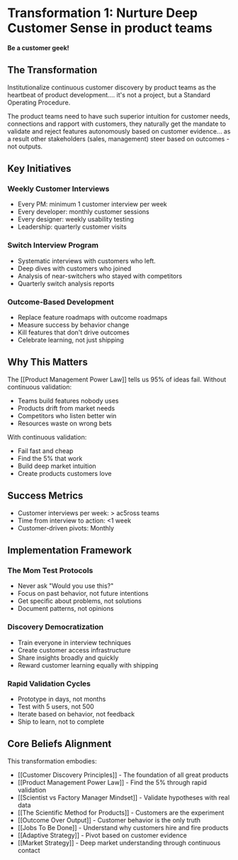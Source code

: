 # Transformation 1: Nurture Deep Customer Sense in product teams
**Be a customer geek!**

## The Transformation

Institutionalize continuous customer discovery by product teams as the heartbeat of product development.... it's not a project, but a Standard Operating Procedure.

The product teams need to have such superior intuition for customer needs, connections and rapport with customers, they naturally get the mandate to validate and reject features autonomously based on customer evidence... as a result other stakeholders (sales, management) steer based on outcomes - not outputs.

## Key Initiatives

### Weekly Customer Interviews
- Every PM: minimum 1 customer interview per week
- Every developer: monthly customer sessions
- Every designer: weekly usability testing
- Leadership: quarterly customer visits

### Switch Interview Program
- Systematic interviews with customers who left.
- Deep dives with customers who joined
- Analysis of near-switchers who stayed with competitors
- Quarterly switch analysis reports

### Outcome-Based Development
- Replace feature roadmaps with outcome roadmaps
- Measure success by behavior change
- Kill features that don't drive outcomes
- Celebrate learning, not just shipping

## Why This Matters

The [[Product Management Power Law]] tells us 95% of ideas fail. Without continuous validation:
- Teams build features nobody uses
- Products drift from market needs
- Competitors who listen better win
- Resources waste on wrong bets

With continuous validation:
- Fail fast and cheap
- Find the 5% that work
- Build deep market intuition
- Create products customers love

## Success Metrics
- Customer interviews per week: > ac5ross teams
- Time from interview to action: <1 week
- Customer-driven pivots: Monthly

## Implementation Framework

### The Mom Test Protocols
- Never ask "Would you use this?"
- Focus on past behavior, not future intentions
- Get specific about problems, not solutions
- Document patterns, not opinions

### Discovery Democratization
- Train everyone in interview techniques
- Create customer access infrastructure
- Share insights broadly and quickly
- Reward customer learning equally with shipping

### Rapid Validation Cycles
- Prototype in days, not months
- Test with 5 users, not 500
- Iterate based on behavior, not feedback
- Ship to learn, not to complete

## Core Beliefs Alignment

This transformation embodies:
- [[Customer Discovery Principles]] - The foundation of all great products
- [[Product Management Power Law]] - Find the 5% through rapid validation
- [[Scientist vs Factory Manager Mindset]] - Validate hypotheses with real data
- [[The Scientific Method for Products]] - Customers are the experiment
- [[Outcome Over Output]] - Customer behavior is the only truth
- [[Jobs To Be Done]] - Understand why customers hire and fire products
- [[Adaptive Strategy]] - Pivot based on customer evidence
- [[Market Strategy]] - Deep market understanding through continuous contact